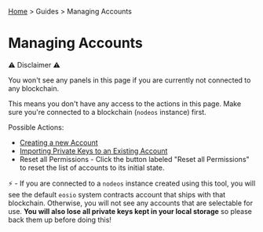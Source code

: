 [Home](../..) > Guides > Managing Accounts

# Managing Accounts

:warning: Disclaimer :warning:

You won't see any panels in this page if you are currently not connected to any blockchain. 

This means you don't have any access to the actions in this page. Make sure you're connected to a blockchain (`nodeos` instance) first.

Possible Actions:

* [Creating a new Account](create_account.md)
* [Importing Private Keys to an Existing Account](import_account.md)
* Reset all Permissions - Click the button labeled "Reset all Permissions" to reset the list of accounts to its initial state. 

:zap: - If you are connected to a `nodeos` instance created using this tool, you will see the default `eosio` system contracts account that ships with that blockchain. Otherwise, you will not see any accounts that are selectable for use. **You will also lose all private keys kept in your local storage** so please back them up before doing this!
